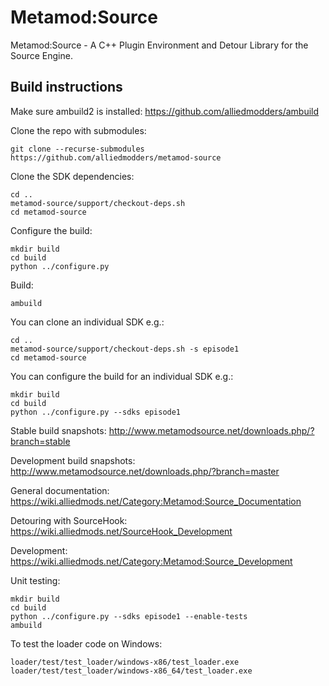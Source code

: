 Metamod:Source
==============

Metamod:Source - A C++ Plugin Environment and Detour Library for the Source Engine.

Build instructions
------------------

Make sure ambuild2 is installed: https://github.com/alliedmodders/ambuild

Clone the repo with submodules:
```
git clone --recurse-submodules https://github.com/alliedmodders/metamod-source
```

Clone the SDK dependencies:
```
cd ..
metamod-source/support/checkout-deps.sh
cd metamod-source
```

Configure the build:
```
mkdir build
cd build
python ../configure.py
```

Build:
```
ambuild
```

You can clone an individual SDK e.g.:
```
cd ..
metamod-source/support/checkout-deps.sh -s episode1
cd metamod-source
```

You can configure the build for an individual SDK e.g.:
```
mkdir build
cd build
python ../configure.py --sdks episode1
```

Stable build snapshots: <http://www.metamodsource.net/downloads.php/?branch=stable>

Development build snapshots: <http://www.metamodsource.net/downloads.php/?branch=master>

General documentation: <https://wiki.alliedmods.net/Category:Metamod:Source_Documentation>

Detouring with SourceHook: <https://wiki.alliedmods.net/SourceHook_Development>

Development: <https://wiki.alliedmods.net/Category:Metamod:Source_Development>


Unit testing:
```
mkdir build
cd build
python ../configure.py --sdks episode1 --enable-tests
ambuild
```

To test the loader code on Windows:
```
loader/test/test_loader/windows-x86/test_loader.exe
loader/test/test_loader/windows-x86_64/test_loader.exe
```
